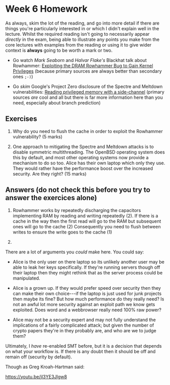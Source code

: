 # Week 6 Homework

As always, skim the lot of the reading, and go into more detail if
there are things you're particularly interested in or which I didn't
explain well in the lecture.  Whilst the required reading isn't going
to necessarily appear _directly_ in the exam, being able to illustrate
any points you make from the core lectures with examples from the
reading or using it to give wider context is **always** going to be
worth a mark or two.

- Go watch _Mark Seaborn_ and _Halvar Flake's_ Blackhat talk about
  Rowhammer: [Exploiting the DRAM Rowhammer Bug to Gain Kernel Privileges](https://youtu.be/0U7511Fb4to) (because primary sources
  are always better than secondary ones `;-)`)
  
- Go _skim_ Google's Project Zero disclosure of the Spectre and
  Meltdown vulnerabilities: [Reading privileged memory with a
  side-channel](https://googleprojectzero.blogspot.com/2018/01/reading-privileged-memory-with-side.html)
  (primary sources _are_ cool and all but there is far more information
  here than you need, especially about branch prediction)
  
  
## Exercises

1. Why do you need to flush the cache in order to exploit the Rowhammer
  vulnerability? (5 marks)
  


2. One approach to mitigating the Spectre and Meltdown attacks is to
  disable symmetric multithreading.  The OpenBSD operating
  system does this by default, and most other operating systems now
  provide a mechanism to do so too.  Alice has their own laptop which
  only they use.  They would rather have the performance boost over
  the increased security.  Are they right? (15 marks)


## Answers (do not check this before you try to answer the exercices alone)


1. Rowhammer works by repeatedly discharging the capacitors 
implementing RAM by reading and writing repeatedly (2).  If there 
 is a cache in the way then the first read will go to the RAM but
 subsequent ones will go to the cache (2) Consequently you need to 
flush between writes to ensure the write goes to the cache (1) 


2. 
There are a lot of arguments you *could* make here.
You could say:

- Alice is the only user on there laptop so its unlikely another user
  may be able to leak her keys specifically.  If they're running servers
  though off their laptop then they might rethink that as the server
  process could be manipulated.

- Alice is a grown up.  If they would prefer speed over security then
  they can make their own choice---if the laptop is just used for junk
  projects then maybe its fine?  But how much performance do they
  really need?  Is not an awful lot more security against an exploit
  path we know gets exploited.  Does word and a webbrowser really need
  100% raw power?
  
- Alice may not be a security expert and may not fully understand the
  implications of a fairly complicated attack; but given the number of
  crypto papers they're in they probably are, and who are we to judge
  them?
  
Ultimately, I *have* re-enabled SMT before, but it is a decision that 
depends on what your workflow is.  If there is any doubt then it 
should be off and remain off (security by default).

Though as Greg Kroah-Hartman said: 

https://youtu.be/jI3YE3Jlgw8


